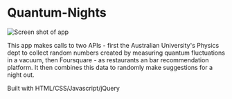 # Quantum-Nights

![Screen shot of app](https://user-images.githubusercontent.com/22657413/36680528-04186a54-1ae4-11e8-9212-2e1f0167af34.png)

This app makes calls to two APIs - first the Australian University's Physics dept to collect random numbers created by measuring quantum fluctuations in a vacuum, then Foursquare - as restaurants an bar recommendation platform. It then combines this data to randomly make suggestions for a night out.

Built with HTML/CSS/Javascript/jQuery

